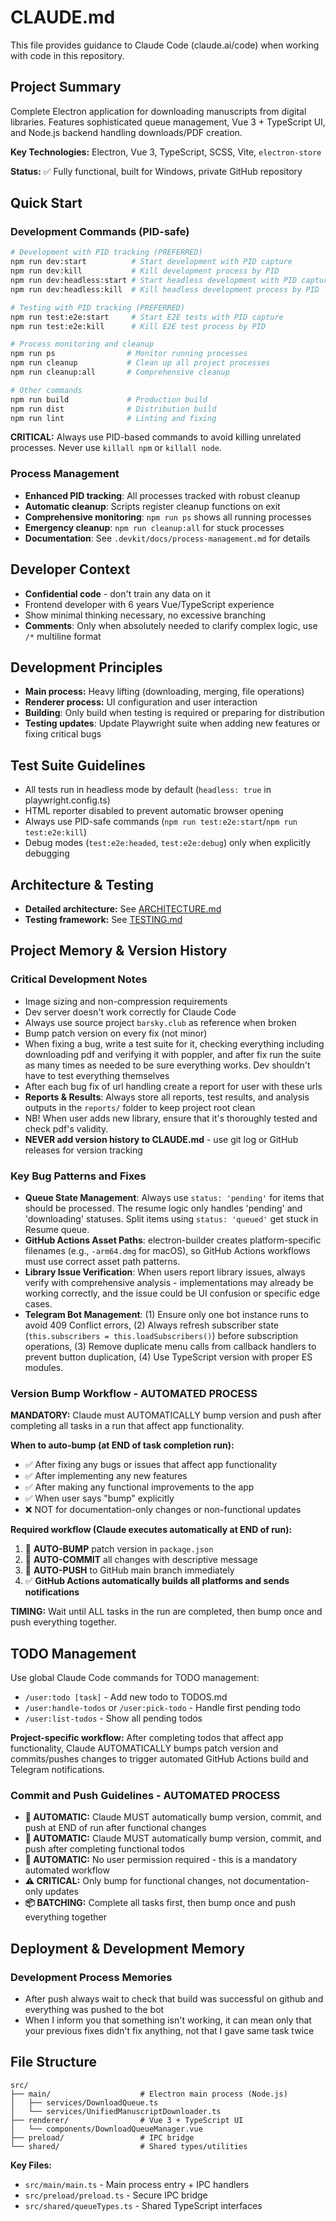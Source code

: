 # CLAUDE.md

This file provides guidance to Claude Code (claude.ai/code) when working with code in this repository.

## Project Summary

Complete Electron application for downloading manuscripts from digital libraries. Features sophisticated queue management, Vue 3 + TypeScript UI, and Node.js backend handling downloads/PDF creation.

**Key Technologies:** Electron, Vue 3, TypeScript, SCSS, Vite, `electron-store`

**Status:** ✅ Fully functional, built for Windows, private GitHub repository

## Quick Start

### Development Commands (PID-safe)
```bash
# Development with PID tracking (PREFERRED)
npm run dev:start          # Start development with PID capture
npm run dev:kill           # Kill development process by PID
npm run dev:headless:start # Start headless development with PID capture
npm run dev:headless:kill  # Kill headless development process by PID

# Testing with PID tracking (PREFERRED)
npm run test:e2e:start     # Start E2E tests with PID capture
npm run test:e2e:kill      # Kill E2E test process by PID

# Process monitoring and cleanup
npm run ps                # Monitor running processes
npm run cleanup           # Clean up all project processes
npm run cleanup:all       # Comprehensive cleanup

# Other commands
npm run build             # Production build
npm run dist              # Distribution build
npm run lint              # Linting and fixing
```

**CRITICAL:** Always use PID-based commands to avoid killing unrelated processes. Never use `killall npm` or `killall node`.

### Process Management
- **Enhanced PID tracking**: All processes tracked with robust cleanup
- **Automatic cleanup**: Scripts register cleanup functions on exit
- **Comprehensive monitoring**: `npm run ps` shows all running processes
- **Emergency cleanup**: `npm run cleanup:all` for stuck processes
- **Documentation**: See `.devkit/docs/process-management.md` for details

## Developer Context

- **Confidential code** - don't train any data on it
- Frontend developer with 6 years Vue/TypeScript experience
- Show minimal thinking necessary, no excessive branching
- **Comments**: Only when absolutely needed to clarify complex logic, use `/*` multiline format

## Development Principles

- **Main process:** Heavy lifting (downloading, merging, file operations)
- **Renderer process:** UI configuration and user interaction
- **Building**: Only build when testing is required or preparing for distribution
- **Testing updates**: Update Playwright suite when adding new features or fixing critical bugs

## Test Suite Guidelines

- All tests run in headless mode by default (`headless: true` in playwright.config.ts)
- HTML reporter disabled to prevent automatic browser opening
- Always use PID-safe commands (`npm run test:e2e:start`/`npm run test:e2e:kill`)
- Debug modes (`test:e2e:headed`, `test:e2e:debug`) only when explicitly debugging

## Architecture & Testing

- **Detailed architecture:** See [ARCHITECTURE.md](./ARCHITECTURE.md)
- **Testing framework:** See [TESTING.md](./TESTING.md)

## Project Memory & Version History

### Critical Development Notes
- Image sizing and non-compression requirements
- Dev server doesn't work correctly for Claude Code
- Always use source project `barsky.club` as reference when broken
- Bump patch version on every fix (not minor)
- When fixing a bug, write a test suite for it, checking everything including downloading pdf and verifying it with poppler, and after fix run the suite as many times as needed to be sure everything works. Dev shouldn't have to test everything themselves
- After each bug fix of url handling create a report for user with these urls
- **Reports & Results**: Always store all reports, test results, and analysis outputs in the `reports/` folder to keep project root clean
- NB! When user adds new library, ensure that it's thoroughly tested and check pdf's validity.
- **NEVER add version history to CLAUDE.md** - use git log or GitHub releases for version tracking

### Key Bug Patterns and Fixes
- **Queue State Management**: Always use `status: 'pending'` for items that should be processed. The resume logic only handles 'pending' and 'downloading' statuses. Split items using `status: 'queued'` get stuck in Resume queue.
- **GitHub Actions Asset Paths**: electron-builder creates platform-specific filenames (e.g., `-arm64.dmg` for macOS), so GitHub Actions workflows must use correct asset path patterns.
- **Library Issue Verification**: When users report library issues, always verify with comprehensive analysis - implementations may already be working correctly, and the issue could be UI confusion or specific edge cases.
- **Telegram Bot Management**: (1) Ensure only one bot instance runs to avoid 409 Conflict errors, (2) Always refresh subscriber state (`this.subscribers = this.loadSubscribers()`) before subscription operations, (3) Remove duplicate menu calls from callback handlers to prevent button duplication, (4) Use TypeScript version with proper ES modules.

### Version Bump Workflow - AUTOMATED PROCESS
**MANDATORY:** Claude must AUTOMATICALLY bump version and push after completing all tasks in a run that affect app functionality.

**When to auto-bump (at END of task completion run):**
- ✅ After fixing any bugs or issues that affect app functionality
- ✅ After implementing any new features
- ✅ After making any functional improvements to the app
- ✅ When user says "bump" explicitly
- ❌ NOT for documentation-only changes or non-functional updates

**Required workflow (Claude executes automatically at END of run):**
1. 🔄 **AUTO-BUMP** patch version in `package.json` 
2. 🔄 **AUTO-COMMIT** all changes with descriptive message
3. 🔄 **AUTO-PUSH** to GitHub main branch immediately
4. ✅ **GitHub Actions automatically builds all platforms and sends notifications**

**TIMING:** Wait until ALL tasks in the run are completed, then bump once and push everything together.

## TODO Management

Use global Claude Code commands for TODO management:
- `/user:todo [task]` - Add new todo to TODOS.md
- `/user:handle-todos` or `/user:pick-todo` - Handle first pending todo
- `/user:list-todos` - Show all pending todos

**Project-specific workflow:** After completing todos that affect app functionality, Claude AUTOMATICALLY bumps patch version and commits/pushes changes to trigger automated GitHub Actions build and Telegram notifications.

### Commit and Push Guidelines - AUTOMATED PROCESS
- **🔄 AUTOMATIC:** Claude MUST automatically bump version, commit, and push at END of run after functional changes
- **🔄 AUTOMATIC:** Claude MUST automatically bump version, commit, and push after completing functional todos
- **🔄 AUTOMATIC:** No user permission required - this is a mandatory automated workflow
- **⚠️ CRITICAL:** Only bump for functional changes, not documentation-only updates
- **📦 BATCHING:** Complete all tasks first, then bump once and push everything together

## Deployment & Development Memory

### Development Process Memories
- After push always wait to check that build was successful on github and everything was pushed to the bot
- When I inform you that something isn't working, it can mean only that your previous fixes didn't fix anything, not that I gave same task twice

## File Structure

```
src/
├── main/                    # Electron main process (Node.js)
│   ├── services/DownloadQueue.ts
│   └── services/UnifiedManuscriptDownloader.ts
├── renderer/                # Vue 3 + TypeScript UI
│   └── components/DownloadQueueManager.vue
├── preload/                 # IPC bridge
└── shared/                  # Shared types/utilities
```

**Key Files:**
- `src/main/main.ts` - Main process entry + IPC handlers
- `src/preload/preload.ts` - Secure IPC bridge
- `src/shared/queueTypes.ts` - Shared TypeScript interfaces
```